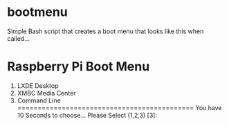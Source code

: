 bootmenu
========

Simple Bash script that creates a boot menu that looks like this
when called...

Raspberry Pi Boot Menu
============================================
1) LXDE Desktop
2) XMBC Media Center
3) Command Line
============================================
You have 10 Seconds to choose...
Please Select (1,2,3) [3]:
